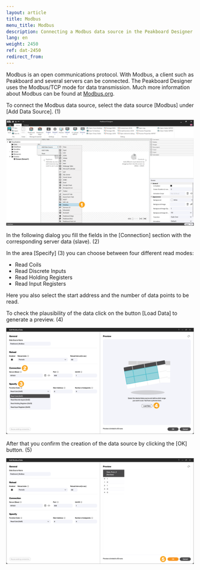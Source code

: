```yaml
---
layout: article
title: Modbus
menu_title: Modbus
description: Connecting a Modbus data source in the Peakboard Designer
lang: en
weight: 2450
ref: dat-2450
redirect_from:
---
```

Modbus is an open communications protocol.
With Modbus, a client such as Peakboard and several servers can be connected.
The Peakboard Designer uses the Modbus/TCP mode for data transmission.
Much more information about Modbus can be found at [Modbus.org](https://modbus.org).

To connect the Modbus data source, select the data source [Modbus] under [Add Data Source]. (1)

![Add Modbus data source](/assets/images/data-sources/modbus/en_modbus-add.png)

In the following dialog you fill the fields in the [Connection] section with the corresponding server data (slave). (2)

In the area [Specify] (3) you can choose between four different read modes:
* Read Coils
* Read Discrete Inputs
* Read Holding Registers
* Read Input Registers

Here you also select the start address and the number of data points to be read.

To check the plausibility of the data click on the button [Load Data] to generate a preview. (4)

![Configure Modbus data source](/assets/images/data-sources/modbus/en_modbus-config-01.png)

After that you confirm the creation of the data source by clicking the [OK] button. (5)

![Configure Modbus data source](/assets/images/data-sources/modbus/en_modbus-config-02.png)